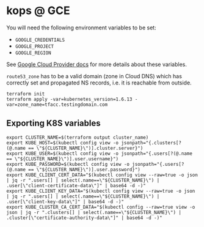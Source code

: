 # kops @ GCE

You will need the following environment variables to be set:

 - `GOOGLE_CREDENTIALS`
 - `GOOGLE_PROJECT`
 - `GOOGLE_REGION`

See [Google Cloud Provider docs](https://www.terraform.io/docs/providers/google/index.html#configuration-reference) for more details about these variables.

`route53_zone` has to be a valid domain (zone in Cloud DNS) which has correctly set and propagated NS records, i.e. it is reachable from outside.

```
terraform init
terraform apply -var=kubernetes_version=1.6.13 -var=zone_name=tfacc.testingdomain.com
```

## Exporting K8S variables

```
export CLUSTER_NAME=$(terraform output cluster_name)
export KUBE_HOST=$(kubectl config view -o jsonpath="{.clusters[?(@.name == \"${CLUSTER_NAME}\")].cluster.server}")
export KUBE_USER=$(kubectl config view -o jsonpath="{.users[?(@.name == \"${CLUSTER_NAME}\")].user.username}")
export KUBE_PASSWORD=$(kubectl config view -o jsonpath="{.users[?(@.name == \"${CLUSTER_NAME}\")].user.password}")
export KUBE_CLIENT_CERT_DATA="$(kubectl config view --raw=true -o json | jq -r ".users[] | select(.name==\"${CLUSTER_NAME}\") | .user[\"client-certificate-data\"]" | base64 -d -)"
export KUBE_CLIENT_KEY_DATA="$(kubectl config view --raw=true -o json | jq -r ".users[] | select(.name==\"${CLUSTER_NAME}\") | .user[\"client-key-data\"]" | base64 -d -)"
export KUBE_CLUSTER_CA_CERT_DATA="$(kubectl config --raw=true view -o json | jq -r ".clusters[] | select(.name==\"${CLUSTER_NAME}\") | .cluster[\"certificate-authority-data\"]" | base64 -d -)"
```
